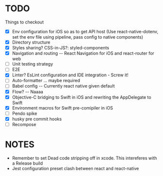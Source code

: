 # TODO
Things to checkout

- [x] Env configuration for iOS so as to get API host (Use react-native-dotenv, set the env file using pipeline, pass config to native components)
- [x] Directory structure
- [x] Styles sharing? CSS-in-JS?: styled-components
- [x] Navigation and routing -- React Navigation for iOS and react-router for web
- [ ] Unit testing strategy
- [ ] E2E
- [x] Linter? EsLint configuration and IDE integration - Screw it!
- [ ] Auto-formatter ... maybe required
- [ ] Babel config -- Currently react native given default
- [x] Flow? -- Naaaa
- [x] Objective-C bridging to Swift in iOS and rewriting the AppDelegate to Swift
- [x] Environment macros for Swift pre-comipiler in iOS
- [ ] Pendo spike
- [x] husky pre commit hooks
- [ ] Recompose

# NOTES
- Remember to set Dead code stripping off in xcode. This intereferes with a Release build
- Jest configuration preset clash between react and react-native
